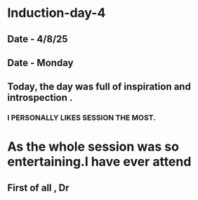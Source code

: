 # Induction-day-4
## Date - 4/8/25
## Date - Monday
## Today, the day was full of inspiration and introspection .
### I PERSONALLY LIKES SESSION THE MOST.
# As the whole session was so entertaining.I have ever attend
## First of all , Dr
